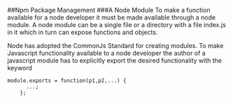 ##Npm Package Management
###A Node Module
To make a function available for a node developer it must be made
available through a node module. A node module can be a single file
or a directory with a file index.js in it which in turn can expose
functions and objects.

Node has adopted the CommonJs Standard for creating modules.
To make Javascript functionality available to a node developer the author of a 
javascript module has to explicitly export the desired functionality with the keyword
````node
module.exports = function(p1,p2,...) {
	  ...;
	};
````